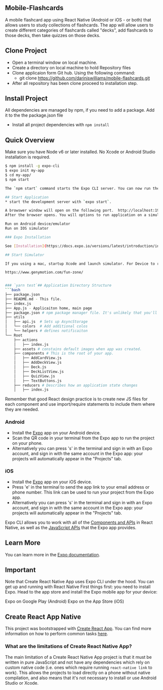 ## Mobile-Flashcards
A mobile flashcard app using React Native (Android or iOS - or both) that allows users to study collections of flashcards. The app will allow users to create different categories of flashcards called "decks", add flashcards to those decks, then take quizzes on those decks.


## Clone Project

* Open a terminal window on local machine.
* Create a directory on local machine to hold Repository files
* Clone applicaion form Git hub. Using the following command:
    * git clone https://github.com/darinjswilliams/mobile-flashcards.git
* After all repository has been clone proceed to installation step.


## Install Project

All dependencies are managed by npm, if you need to add a package. Add it to the the package.json file

* Install all project dependencies with `npm install`

## Quick Overview

Make sure you have Node v6 or later installed. No Xcode or Android Studio installation is required.

```sh
$ npm install -g expo-cli
$ expo init my-app
$ cd my-app/
$ npm start

The `npm start` command starts the Expo CLI server. You can now run the project on your phone by using the Expo app.

## Start Application
* start the development server with `expo start`.

A browswer window will open on the following port.  http://localhost:19002/
After the browser opens. You will options to run application on a simulator 

Run on Android device/emulator
Run on IOS simulator

### Expo Installation

See [Installation](https://docs.expo.io/versions/latest/introduction/installation).

## Start Simulator

If you using a mac, startup Xcode and launch simulator. For Device to run on Android it is best to download and install `genymotion`. Visit link below for informaton on downloading and installing genymotion:

https://www.genymotion.com/fun-zone/


### `yarn test`## Application Directory Structure
```bash
├── package.json
├── README.md - This file.
├── index.js
├── App.js - Applicaiton home, main page
├── package.json # npm package manager file. It's unlikely that you'll need to modify this. 
├── utils
│   ├── api.js  # Sets up AsyncStorage 
│   └── colors  # Add additional colos
│   └── helpers # defines notificaiton
└── Root
    ├── actions 
    │   ├── index.js
    ├── assets # constains default images when app was created.
    ├── components # This is the root of your app. 
    │   ├── AddCardView.js
    │   ├── AddDeckView.js
    │   ├── Deck.js
    │   ├── DeckListView.js
    │   ├── QuizView.js
    │   ├── TextButtons.js
    ├── reducers # Describes how an application state changes
    │   ├── index.js

```

Remember that good React design practice is to create new JS files for each component and use import/require statements to include them where they are needed.

### Android

- Install the [Expo](https://expo.io) app on your Android device.
- Scan the QR code in your terminal from the Expo app to run the project on your phone.
- Alternatively you can press 's' in the terminal and sign in with an Expo account, and sign in with the same account in the Expo app: your projects will automatically appear in the "Projects" tab.

### iOS

- Install the [Expo](https://expo.io) app on your iOS device.
- Press 'e' in the terminal to send the app link to your email address or phone number. This link can be used to run your project from the Expo app.
- Alternatively you can press 's' in the terminal and sign in with an Expo account, and sign in with the same account in the Expo app: your projects will automatically appear in the "Projects" tab.

Expo CLI allows you to work with all of the [Components and APIs](https://facebook.github.io/react-native/docs/getting-started.html) in React Native, as well as the [JavaScript APIs](https://docs.expo.io/versions/latest/sdk/index.html) that the Expo app provides.

## Learn More

You can learn more in the [Expo documentation](https://github.com/expo/expo#-documentation).


## Important
Note that Create React Native App uses Expo CLI under the hood. You can get up and running with React Native 
First things first: you need to install Expo. Head to the app store and install the Expo mobile app for your device:

Expo on Google Play (Android)
Expo on the App Store (iOS)

## Create React App Native

This project was bootstrapped with [Create React App](https://facebook.github.io/react-native/docs/getting-started). You can find more information on how to perform common tasks [here](https://facebook.github.io/react-native/docs/tutorial).

### What are the limitations of Create React Native App?

The main limitation of a Create React Native App project is that it must be written in pure JavaScript and not have any dependencies which rely on custom native code (i.e. ones which require running `react-native link` to work). This allows the projects to load directly on a phone without native compilation, and also means that it's not necessary to install or use Android Studio or Xcode.


